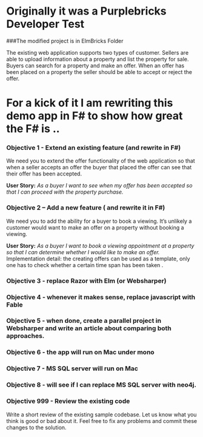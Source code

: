 # Originally it was a Purplebricks Developer Test

###The modified project is in ElmBricks Folder

The existing web application supports two types of customer. Sellers are able to upload information about a property and list the property for sale. Buyers can search for a property and make an offer. When an offer has been placed on a property the seller should be able to accept or reject the offer.

# For a kick of it I am rewriting this demo app in F# to show how great the F# is ..

### Objective 1 - Extend an existing feature (and rewrite in F#) 

We need you to extend the offer functionality of the web application so that when a seller accepts an offer the buyer that placed the offer can see that their offer has been accepted.

**User Story:** *As a buyer I want to see when my offer has been accepted so that I can proceed with the property purchase.*

### Objective 2 – Add a new feature ( and rewrite it in F#) 

We need you to add the ability for a buyer to book a viewing. It’s unlikely a customer would want to make an offer on a property without booking a viewing.

**User Story:** *As a buyer I want to book a viewing appointment at a property so that I can determine whether I would like to make an offer.* 
Implementation detail: the creating offers can be used as a template, only one has to check whether a certain time span has been taken . 

### Objective 3 - replace Razor with Elm (or Websharper) 

### Objective 4 - whenever it makes sense, replace javascript with Fable

### Objective 5 - when done, create a parallel project in Websharper and write an article about comparing both approaches.

### Objective 6 - the app will run on Mac under mono 

### Objective 7 - MS SQL server will run on Mac 

### Objective 8 - will see if I can replace MS SQL server with neo4j. 

### Objective 999 - Review the existing code

Write a short review of the existing sample codebase. Let us know what you think is good or bad about it. Feel free to fix any problems and commit these changes to the solution.


